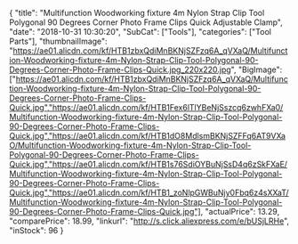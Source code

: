 {
	"title": "Multifunction Woodworking fixture 4m Nylon Strap Clip Tool Polygonal 90 Degrees Corner Photo Frame Clips Quick Adjustable Clamp",
	"date": "2018-10-31 10:30:20",
	"SubCat": ["Tools"],
	"categories": ["Tool Parts"],
	"thumbnailImage": "https://ae01.alicdn.com/kf/HTB1zbxQdiMnBKNjSZFzq6A_qVXaQ/Multifunction-Woodworking-fixture-4m-Nylon-Strap-Clip-Tool-Polygonal-90-Degrees-Corner-Photo-Frame-Clips-Quick.jpg_220x220.jpg",
	"BigImage": ["https://ae01.alicdn.com/kf/HTB1zbxQdiMnBKNjSZFzq6A_qVXaQ/Multifunction-Woodworking-fixture-4m-Nylon-Strap-Clip-Tool-Polygonal-90-Degrees-Corner-Photo-Frame-Clips-Quick.jpg","https://ae01.alicdn.com/kf/HTB1Fex6lTlYBeNjSszcq6zwhFXa0/Multifunction-Woodworking-fixture-4m-Nylon-Strap-Clip-Tool-Polygonal-90-Degrees-Corner-Photo-Frame-Clips-Quick.jpg","https://ae01.alicdn.com/kf/HTB1dO8MdlsmBKNjSZFFq6AT9VXaO/Multifunction-Woodworking-fixture-4m-Nylon-Strap-Clip-Tool-Polygonal-90-Degrees-Corner-Photo-Frame-Clips-Quick.jpg","https://ae01.alicdn.com/kf/HTB1s76SdiOYBuNjSsD4q6zSkFXaE/Multifunction-Woodworking-fixture-4m-Nylon-Strap-Clip-Tool-Polygonal-90-Degrees-Corner-Photo-Frame-Clips-Quick.jpg","https://ae01.alicdn.com/kf/HTB1_zoNlpGWBuNjy0Fbq6z4sXXaT/Multifunction-Woodworking-fixture-4m-Nylon-Strap-Clip-Tool-Polygonal-90-Degrees-Corner-Photo-Frame-Clips-Quick.jpg"],
	"actualPrice": 13.29,
	"comparePrice": 18.99,
	"linkurl": "http://s.click.aliexpress.com/e/bUSjLRHe",
	"inStock": 96
}
